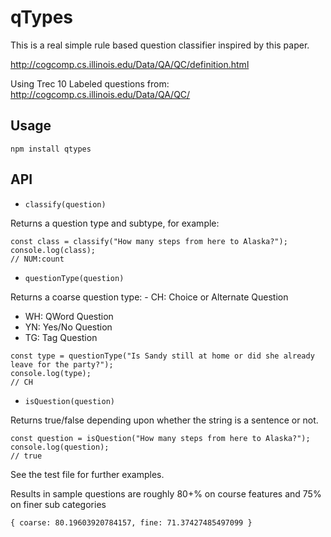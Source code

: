 
# qTypes

This is a real simple rule based question classifier inspired by this paper.

http://cogcomp.cs.illinois.edu/Data/QA/QC/definition.html

Using Trec 10 Labeled questions from: http://cogcomp.cs.illinois.edu/Data/QA/QC/

## Usage

    npm install qtypes

## API

* `classify(question)`

Returns a question type and subtype, for example:

```
const class = classify("How many steps from here to Alaska?");
console.log(class);
// NUM:count
```

* `questionType(question)`

Returns a coarse question type:
	- CH: Choice or Alternate Question
  - WH: QWord Question
  - YN: Yes/No Question
  - TG: Tag Question

```
const type = questionType("Is Sandy still at home or did she already leave for the party?");
console.log(type);
// CH
```

* `isQuestion(question)`

Returns true/false depending upon whether the string is a sentence or not.

```
const question = isQuestion("How many steps from here to Alaska?");
console.log(question);
// true
```

See the test file for further examples.

Results in sample questions are roughly 80+% on course features and 75% on finer sub categories

    { coarse: 80.19603920784157, fine: 71.37427485497099 }
